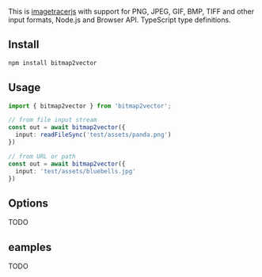 This is [imagetracerjs](https://github.com/jankovicsandras/imagetracerjs) with support for PNG, JPEG, GIF, BMP, TIFF and other input formats, Node.js and Browser API. TypeScript type definitions. 

## Install 
```sh
npm install bitmap2vector
```

## Usage

```ts
import { bitmap2vector } from 'bitmap2vector';

// from file input stream 
const out = await bitmap2vector({
  input: readFileSync('test/assets/panda.png')
})

// from URL or path
const out = await bitmap2vector({
  input: 'test/assets/bluebells.jpg'
})
```

## Options

TODO

## eamples

TODO